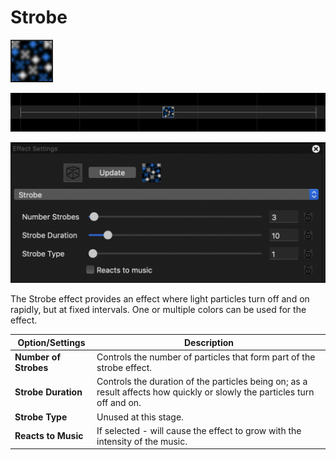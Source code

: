 # Strobe

![Icon](<../../.gitbook/assets/image (396).png>)

![Sequencer Grid](<../../.gitbook/assets/image (231).png>)

![](<../../.gitbook/assets/image (595).png>)

The Strobe effect provides an effect where light particles turn off and on rapidly, but at fixed intervals. One or multiple colors can be used for the effect.

| Option/Settings       | Description                                                                                                               |
| --------------------- | ------------------------------------------------------------------------------------------------------------------------- |
| **Number of Strobes** | Controls the number of particles that form part of the strobe effect.                                                     |
| **Strobe Duration**   | Controls the duration of the particles being on; as a result affects how quickly or slowly the particles turn off and on. |
| **Strobe Type**       | Unused at this stage.                                                                                                     |
| **Reacts to Music**   | If selected - will cause the effect to grow with the intensity of the music.                                              |
